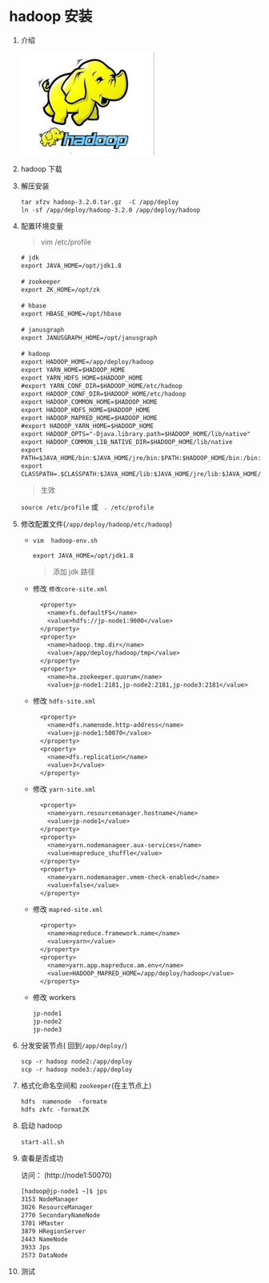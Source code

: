 # hadoop 安装

1. 介绍

   ![小黄象](images/小黄象.png)

   

3. hadoop 下载

   

4. 解压安装
   ```
   tar xfzv hadoop-3.2.0.tar.gz  -C /app/deploy
   ln -sf /app/deploy/hadoop-3.2.0 /app/deploy/hadoop
   ```
   
4. 配置环境变量

   > vim /etc/profile

   ```shell
   # jdk
   export JAVA_HOME=/opt/jdk1.8
   
   # zookeeper
   export ZK_HOME=/opt/zk
   
   # hbase 
   export HBASE_HOME=/opt/hbase
   
   # janusgraph
   export JANUSGRAPH_HOME=/opt/janusgraph
   
   # hadoop
   export HADOOP_HOME=/app/deploy/hadoop
   export YARN_HOME=$HADOOP_HOME
   export YARN_HDFS_HOME=$HADOOP_HOME
   #export YARN_CONF_DIR=$HADOOP_HOME/etc/hadoop
   export HADOOP_CONF_DIR=$HADOOP_HOME/etc/hadoop
   export HADOOP_COMMON_HOME=$HADOOP_HOME
   export HADOOP_HDFS_HOME=$HADOOP_HOME
   export HADOOP_MAPRED_HOME=$HADOOP_HOME
   #export HADOOP_YARN_HOME=$HADOOP_HOME
   export HADOOP_OPTS="-Djava.library.path=$HADOOP_HOME/lib/native"
   export HADOOP_COMMON_LIB_NATIVE_DIR=$HADOOP_HOME/lib/native
   export PATH=$JAVA_HOME/bin:$JAVA_HOME/jre/bin:$PATH:$HADOOP_HOME/bin:/bin:/usr/bin:/usr/local/bin:$ZK_HOME/bin:$HADOOP_HOME/sbin:/opt/hbase/bin:$JANUSGRAPH_HOME/bin
   export CLASSPATH=.$CLASSPATH:$JAVA_HOME/lib:$JAVA_HOME/jre/lib:$JAVA_HOME/lib/tools.jar
   ```

   > 生效

   `source /etc/profile`  或  ` . /etc/profile`

5. 修改配置文件(`/app/deploy/hadoop/etc/hadoop`)

   - `vim  hadoop-env.sh`

     ```shell
     export JAVA_HOME=/opt/jdk1.8
     ```

     > 添加 jdk  路径

   - 修改 `修改core-site.xml`

     ```shell
       <property>
         <name>fs.defaultFS</name>
         <value>hdfs://jp-node1:9000</value>
       </property>
       <property>
         <name>hadoop.tmp.dir</name>
         <value>/app/deploy/hadoop/tmp</value>
       </property>
       <property>
         <name>ha.zookeeper.quorum</name>
         <value>jp-node1:2181,jp-node2:2181,jp-node3:2181</value>
     ```

   - 修改 `hdfs-site.xml`

     ```shell
       <property>
         <name>dfs.namenode.http-address</name>
         <value>jp-node1:50070</value>
       </property>
       <property>
         <name>dfs.replication</name>
         <value>3</value>
       </property>
     ```

   - 修改 ` yarn-site.xml `

     ```shell
       <property>
         <name>yarn.resourcemanager.hostname</name>
         <value>jp-node1</value>
       </property>
       <property>
         <name>yarn.nodemanageer.aux-services</name>
         <value>mapreduce_shuffle</value>
       </property>
       <property>
         <name>yarn.nodemanager.vmem-check-enabled</name>
         <value>false</value>
       </property>
     ```

   - 修改 `mapred-site.xml`

     ```shell
       <property>
         <name>mapreduce.framework.name</name>
         <value>yarn</value>
       </property>
       <property>
         <name>yarn.app.mapreduce.am.env</name>
         <value>HADOOP_MAPRED_HOME=/app/deploy/hadoop</value>
       </property>
     ```

   - 修改 workers

     ```shell
     jp-node1
     jp-node2
     jp-node3
     ```

6. 分发安装节点( 回到`/app/deploy/`)

   ```shell
   scp -r hadoop node2:/app/deploy
   scp -r hadoop node3:/app/deploy
   ```

7. 格式化命名空间和 `zookeeper`(在主节点上)

   ```shell
   hdfs  namenode  -formate
   hdfs zkfc -formatZK
   ```

8. 启动 hadoop

   `start-all.sh`

9. 查看是否成功

   访问： (http://node1:50070)

   ```
   [hadoop@jp-node1 ~]$ jps
   3153 NodeManager
   3026 ResourceManager
   2770 SecondaryNameNode
   3701 HMaster
   3879 HRegionServer
   2443 NameNode
   3933 Jps
   2573 DataNode
   ```

10. 测试

   

